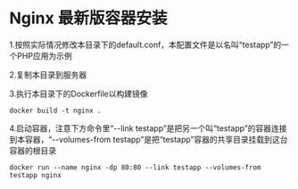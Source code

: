 # Nginx 最新版容器安装

1.按照实际情况修改本目录下的default.conf，本配置文件是以名叫“testapp”的一个PHP应用为示例

2.复制本目录到服务器

3.执行本目录下的Dockerfile以构建镜像

`docker build -t nginx .`

4.启动容器，注意下方命令里“--link testapp”是把另一个叫“testapp”的容器连接到本容器，“--volumes-from testapp”是把“testapp”容器的共享目录挂载到这台容器的根目录

`docker run --name nginx -dp 80:80 --link testapp --volumes-from testapp nginx`
